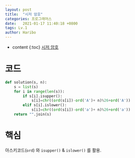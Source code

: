 ```yaml
---
layout: post
title:  "시저 암호"
categories: 프로그래머스
date:   2021-01-17 11:40:18 +0800
tags: Lv.1
author: Haribo
---
```


* content
{:toc}
[시저 암호](https://school.programmers.co.kr/learn/courses/30/lessons/12926)

# 코드

```python
def solution(s, n):
    s = list(s)
    for i in range(len(s)):
        if s[i].isupper():
            s[i]=chr((ord(s[i])-ord('A')+ n)%26+ord('A'))
        elif s[i].islower():
            s[i]=chr((ord(s[i])-ord('a')+ n)%26+ord('a'))
    return "".join(s)
```



# 핵심

아스키코드(`ord`) 와 `isupper()` & `islower()` 를 활용.
